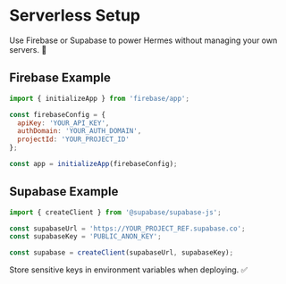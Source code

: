 # Serverless Setup

Use Firebase or Supabase to power Hermes without managing your own servers. 🚀

## Firebase Example
```js
import { initializeApp } from 'firebase/app';

const firebaseConfig = {
  apiKey: 'YOUR_API_KEY',
  authDomain: 'YOUR_AUTH_DOMAIN',
  projectId: 'YOUR_PROJECT_ID'
};

const app = initializeApp(firebaseConfig);
```

## Supabase Example
```js
import { createClient } from '@supabase/supabase-js';

const supabaseUrl = 'https://YOUR_PROJECT_REF.supabase.co';
const supabaseKey = 'PUBLIC_ANON_KEY';

const supabase = createClient(supabaseUrl, supabaseKey);
```

Store sensitive keys in environment variables when deploying. ✅
